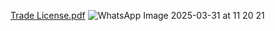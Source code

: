 [Trade License.pdf](https://github.com/user-attachments/files/19534191/Trade.License.pdf)
![WhatsApp Image 2025-03-31 at 11 20 21](https://github.com/user-attachments/assets/60be22a7-9f81-444c-8611-39d401ae6040)
